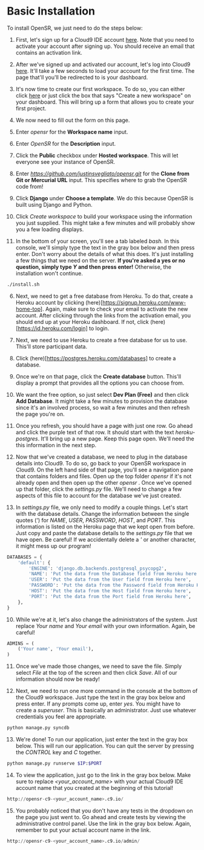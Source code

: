 # Basic Installation

To install OpenSR, we just need to do the steps below:

1. First, let's sign up for a Cloud9 IDE account [here](https://c9.io/web/sign-up/free). Note that you need to activate your account after signing up. You should receive an email that contains an activation link.

2. After we've signed up and activated our account, let's log into Cloud9 [here](https://c9.io/signin.html). It'll take a few seconds to load your account for the first time. The page that'll you'll be redirected to is your dashboard.

3. It's now time to create our first workspace. To do so, you can either click [here](https://c9.io/new) or just click the box that says "Create a new workspace" on your dashboard. This will bring up a form that allows you to create your first project.

4. We now need to fill out the form on this page. 

  1. Enter *opensr* for the **Workspace name** input.
  
  2. Enter *OpenSR* for the **Description** input.
  
  3. Click the **Public** checkbox under **Hosted workspace**. This will let everyone see your instance of OpenSR.
  
  4. Enter *https://github.com/justinsvegliato/opensr.git* for the **Clone from Git or Mercurial URL** input. This specifies where to grab the OpenSR code from!
  
  5. Click **Django** under **Choose a template**. We do this because OpenSR is built using Django and Python.
  
  6. Click *Create workspace* to build your workspace using the information you just supplied. This might take a few minutes and will probably show you a few loading displays.
  
5. In the bottom of your screen, you'll see a tab labeled *bash.* In this console, we'll simply type the text in the gray box below and then press enter. Don't worry about the details of what this does. It's just installing a few things that we need on the server. **If you're asked a yes or no question, simply type *Y* and then press enter!** Otherwise, the installation won't continue. 

  ```bash
  ./install.sh
  ```

6. Next, we need to get a free database from Heroku. To do that, create a Heroku account by clicking (here)[https://signup.heroku.com/www-home-top]. Again, make sure to check your email to activate the new account. After clicking through the links from the activation email, you should end up at your Heroku dashboard. If not, click (here)[https://id.heroku.com/login] to login.

7. Next, we need to use Heroku to create a free database for us to use. This'll store participant data. 

  1. Click (here)[https://postgres.heroku.com/databases] to create a database.
  
  2. Once we're on that page, click the **Create database** button. This'll display a prompt that provides all the options you can choose from. 
  
  3. We want the free option, so just select **Dev Plan (Free)** and then click **Add Database**. It might take a few minutes to provision the database since it's an involved process, so wait a few minutes and then refresh the page you're on.
  
  4. Once you refresh, you should have a page with just one row. Go ahead and click the purple text of that row. It should start with the text *heroku-postgres*. It'll bring up a new page. Keep this page open. We'll need the this information in the next step.
  
8. Now that we've created a database, we need to plug in the database details into Cloud9. To do so, go back to your OpenSR workspace in Cloud9. On the left hand side of that page, you'll see a navigation pane that contains folders and files. Open up the top folder *opensr* if it's not already open and then open up the other *opensr* . Once we've opened up that folder, click the *settings.py* file. We'll need to change a few aspects of this file to account for the database we've just created.

9. In *settings.py* file, we only need to modify a couple things. Let's start with the database details. Change the information between the single quotes (*'*) for *NAME*, *USER*, *PASSWORD*, *HOST*, and *PORT*. This information is listed on the Heroku page that we kept open from before. Just copy and paste the database details to the *settings.py* file that we have open. Be careful! If we accidentally delete a *'* or another character, it might mess up our program!

  ```python
  DATABASES = {
      'default': {
          'ENGINE': 'django.db.backends.postgresql_psycopg2',
          'NAME': 'Put the data from the Database field from Heroku here',
          'USER': 'Put the data from the User field from Heroku here',
          'PASSWORD': 'Put the data from the Password field from Heroku Here',
          'HOST': 'Put the data from the Host field from Heroku here',
          'PORT': 'Put the data from the Port field from Heroku here',
      },
  }
  ```

10. While we're at it, let's also change the administrators of the system. Just replace *Your name* and *Your email* with your own information. Again, be careful! 

  ```python
  ADMINS = (
      ('Your name', 'Your email'),
  )
  ```

11. Once we've made those changes, we need to save the file. Simply select *File* at the top of the screen and then click *Save*. All of our information should now be ready!

12. Next, we need to run one more command in the console at the bottom of the Cloud9 workspace. Just type the text in the gray box below and press enter. If any prompts come up, enter *yes*. You might have to create a *superuser*. This is basically an administrator. Just use whatever credentials you feel are appropriate.

  ```bash
  python manage.py syncdb
  ```

13. We're done! To run our application, just enter the text in the gray box below. This will run our application. You can quit the server by pressing the *CONTROL* key and *C* together.
 
  ```bash
  python manage.py runserve $IP:$PORT
  ```

14. To view the application, just go to the link in the gray box below. Make sure to replace *<your_account_name>* with your actual Cloud9 IDE account name that you created at the beginning of this tutorial!

  ```python
  http://opensr-c9-<your_account_name>.c9.io/
  ```

15. You probably noticed that you don't have any tests in the dropdown on the page you just went to. Go ahead and create tests by viewing the administrative control panel. Use the link in the gray box below. Again, remember to put your actual account name in the link.

  ```python
  http://opensr-c9-<your_account_name>.c9.io/admin/
  ```
